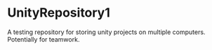 # UnityRepository1
A testing repository for storing unity projects on multiple computers. Potentially for teamwork.
